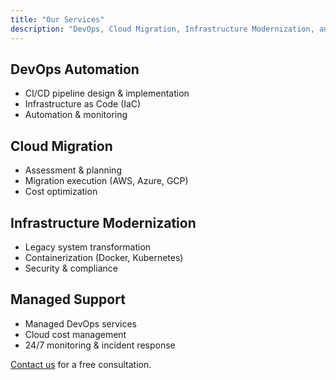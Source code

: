 ```yaml
---
title: "Our Services"
description: "DevOps, Cloud Migration, Infrastructure Modernization, and more."
---
```


## <span id="devops-automation"></span>DevOps Automation
- CI/CD pipeline design & implementation
- Infrastructure as Code (IaC)
- Automation & monitoring

## <span id="cloud-migration"></span>Cloud Migration
- Assessment & planning
- Migration execution (AWS, Azure, GCP)
- Cost optimization

## <span id="infrastructure-modernization"></span>Infrastructure Modernization
- Legacy system transformation
- Containerization (Docker, Kubernetes)
- Security & compliance

## <span id="managed-support"></span>Managed Support
- Managed DevOps services
- Cloud cost management
- 24/7 monitoring & incident response

[Contact us](/contact/) for a free consultation.
